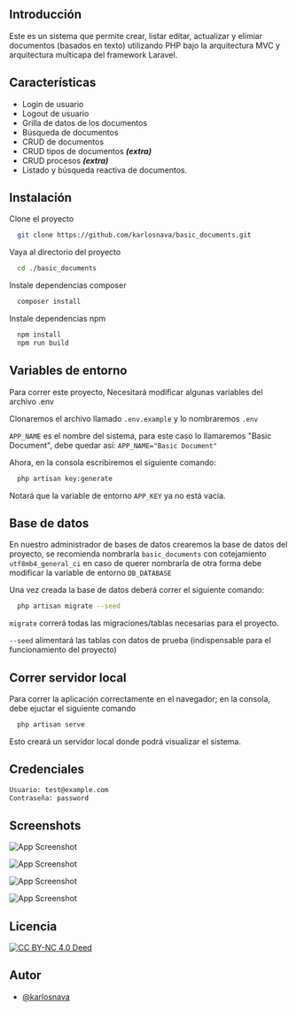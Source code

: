 
## Introducción

Este es un sistema que permite crear, listar editar, actualizar y elimiar documentos (basados en texto) utilizando PHP bajo la arquitectura MVC y arquitectura multicapa del framework Laravel.
## Características

- Login de usuario
- Logout de usuario
- Grilla de datos de los documentos
- Búsqueda de documentos
- CRUD de documentos
- CRUD tipos de documentos **_(extra)_**
- CRUD procesos **_(extra)_**
- Listado y búsqueda reactiva de documentos.

## Instalación

Clone el proyecto

```bash
  git clone https://github.com/karlosnava/basic_documents.git
```

Vaya al directorio del proyecto

```bash
  cd ./basic_documents
```

Instale dependencias composer

```bash
  composer install
```

Instale dependencias npm

```bash
  npm install
  npm run build
```


## Variables de entorno

Para correr este proyecto, Necesitará modificar algunas variables del archivo .env

Clonaremos el archivo llamado `.env.example` y lo nombraremos `.env`

`APP_NAME` es el nombre del sistema, para este caso lo llamaremos "Basic Document", debe quedar así: `APP_NAME="Basic Document"`


Ahora, en la consola escribiremos el siguiente comando:

```bash
  php artisan key:generate
```

Notará que la variable de entorno `APP_KEY` ya no está vacía.

## Base de datos
En nuestro administrador de bases de datos crearemos la base de datos del proyecto, se recomienda nombrarla `basic_documents` con cotejamiento `utf8mb4_general_ci` en caso de querer nombrarla de otra forma debe modificar la variable de entorno `DB_DATABASE`

Una vez creada la base de datos deberá correr el siguiente comando:

```bash
  php artisan migrate --seed
```
`migrate` correrá todas las migraciones/tablas necesarias para el proyecto.

`--seed` alimentará las tablas con datos de prueba (indispensable para el funcionamiento del proyecto)

## Correr servidor local
Para correr la aplicación correctamente en el navegador; en la consola, debe ejuctar el siguiente comando
``` bash
  php artisan serve
```
Esto creará un servidor local donde podrá visualizar el sistema.

## Credenciales

``` bash
Usuario: test@example.com
Contraseña: password
```

## Screenshots

![App Screenshot](https://i.ibb.co/gWV70Lv/Screenshot-2023-11-04-at-13-31-41-Iniciar-sesi-n-Basic-Documents.png)

![App Screenshot](https://i.ibb.co/MCN3tkm/Captura-de-pantalla-2023-11-04-133548.png)

![App Screenshot](https://i.ibb.co/df0P4Jx/Screenshot-2023-11-04-at-13-37-48-Crear-nuevo-documento-Basic-Documents.png)

![App Screenshot](https://i.ibb.co/PrySD0j/Captura-de-pantalla-2023-11-04-133432.png)


## Licencia
[![CC BY-NC 4.0 Deed](https://www.upo.es/cms1/export/sites/upo/biblioteca/servicios/pubdig/propiedadintelectual/tutoriales/derechos_autor/images/pic034.png)](https://creativecommons.org/licenses/by-nc/4.0/deed.es)
## Autor

- [@karlosnava](https://github.com/karlosnava)

